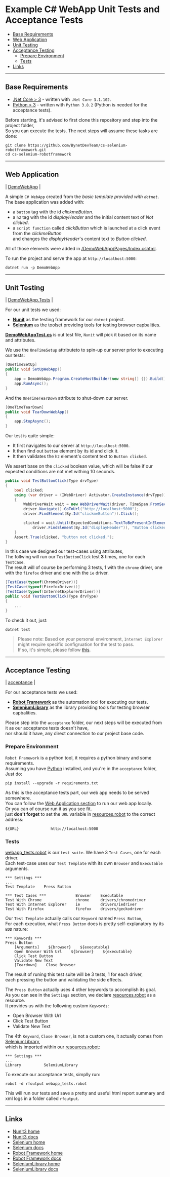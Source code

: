 # Example C# WebApp Unit Tests and Acceptance Tests

- [Base Requirements](#base-requirements)
- [Web Application](#web-application)
- [Unit Testing](#unit-testing)
- [Acceptance Testing](#acceptance-testing)
  - [Prepare Environment](#prepare-environment)
  - [Tests](#tests)
- [Links](#literature)

----------------------------------------

## Base Requirements

- [.Net Core > 3](https://dotnet.microsoft.com/download/dotnet-core/3.1) - written with `.Net Core 3.1.102`.
- [Python > 3](https://www.python.org/downloads/) - written with `Python 3.8.2` (Python is needed for the acceptance tests).

Before starting, it's advised to first clone this repository and step into the project folder,</br>
So you can execute the tests. The next steps will assume these tasks are done:

```shell
git clone https://github.com/BynetDevTeam/cs-selenium-robotframework.git
cd cs-selenium-robotframework
```

----------------------------------------

## Web Application

| [DemoWebApp](DemoWebApp) |

A simple `C# WebApp` created from the *basic template provided with `dotnet`*.</br>
The base application was added with:

- a `button` tag with the id *clickmeButton*.
- a `h2` tag with the id *displayHeader* and the initial content text of *Not clicked*.
- a `script function` called *clickButton* which is launched at a click event from the *clickmeButton*</br>
  and changes the *displayHeader*'s content text to *Button clicked*.

All of those elements were added in [/DemoWebApp/Pages/Index.cshtml](/DemoWebApp/Pages/Index.cshtml).</br>

To run the project and serve the app at `http://localhost:5000`:

```shell
dotnet run -p DemoWebApp
```

----------------------------------------

## Unit Testing

| [DemoWebApp.Tests](DemoWebApp.Tests) |

For our unit tests we used:

- [**Nunit**](https://nunit.org/) as the testing framework for our `dotnet` project.
- [**Selenium**](https://www.selenium.dev/) as the toolset providing tools for testing browser capbalities.

[**DemoWebAppTest.cs**](DemoWebApp.Tests/DemoWebAppTest.cs) is out test file,
`Nunit` will pick it based on its name and attributes.

We use the `OneTimeSetup` attributeto to spin-up our server prior to executing our tests:</br>

```csharp
[OneTimeSetUp]
public void SetUpWebApp()
{
    app = DemoWebApp.Program.CreateHostBuilder(new string[] {}).Build();
    app.RunAsync();
}
```

And the `OneTimeTearDown` attribute to shut-down our server.

```csharp
[OneTimeTearDown]
public void TearDownWebApp()
{
    app.StopAsync();
}
```

Our test is quite simple:

- It first navigates to our server at `http://localhost:5000`.
- It then find out `button` element by its id and click it.
- It then validates the `h2` element's content text to `Button clicked`.

We assert base on the `clicked` boolean value,
which will be false if our expected conditions are not met withing 10 seconds.

```csharp
public void TestButtonClick(Type drvType)
{
    bool clicked;
    using (var driver = (IWebDriver) Activator.CreateInstance(drvType))
    {
        WebDriverWait wait = new WebDriverWait(driver, TimeSpan.FromSeconds(10));
        driver.Navigate().GoToUrl("http://localhost:5000");
        driver.FindElement(By.Id("clickmeButton")).Click();

        clicked = wait.Until(ExpectedConditions.TextToBePresentInElement(
            driver.FindElement(By.Id("displayHeader")), "Button clicked"));
    }
    Assert.True(clicked, "button not clicked.");
}
```

In this case we designed our test-cases using attributes,</br>
The follwing will run our `TestButtonClick` test **3** times, one for each `TestCase`.</br>
The result will of course be performing 3 tests, 1 with the `chrome` driver,
one with the `firefox` driver and one with the `ie` driver.

```csharp
[TestCase(typeof(ChromeDriver))]
[TestCase(typeof(FirefoxDriver))]
[TestCase(typeof(InternetExplorerDriver))]
public void TestButtonClick(Type drvType)
{
    ...
}
```

To check it out, just:

```shell
dotnet test
```

> Please note: Based on your personal environment, `Internet Explorer` might require specific configruation for the test to pass.</br>
> If so, it's simple, please follow [this](http://www.programmersought.com/article/1603471677/).

----------------------------------------

## Acceptance Testing

| [acceptance](acceptance) |

For our acceptance tests we used:

- [**Robot Framework**](https://robotframework.org) as the automation tool for executing our tests.
- [**SeleniumLibrary**](https://robotframework.org/SeleniumLibrary/) as the library providing tools for testing browser capbalities.

Please step into the `acceptance` folder, our next steps will be executed from it as our acceptance tests doesn't have,</br>
nor should it have, any direct connection to our project base code.

### Prepare Environment

`Robot Framework` is a python tool, it requires a python binary and some requirements.</br>
Assuming you have [Python](https://www.python.org/downloads/) installed, and you're in the `acceptance` folder,</br>
Just do:

```shell
pip install --upgrade -r requirements.txt
```

As this is the acceptance tests part, our web app needs to be served somewhere.</br>
You can follow the [Web Application section](#web-application) to run our web app locally.</br>
Or you can of course run it as you see fit.</br>
just **don't forget** to set the `URL` variable in [resources.robot](acceptance/resources.robot) to the correct address:

```text
${URL}              http://localhost:5000
```

### Tests

[webapp_tests.robot](acceptance/webapp_tests.robot) is our `test suite`. We have 3 `Test Cases`,
one for each driver.</br>
Each test-case uses our `Test Template` with its own `Browser` and `Executable` arguments.

```text
*** Settings ***
...
Test Template    Press Button

*** Test Cases ***             Browser    Executable
Test With Chrome               chrome     drivers/chromedriver
Test With Internet Explorer    ie         drivers/iedriver
Test With Firefox              firefox    drivers/geckodriver
```

Our `Test Template` actually calls our `Keyword` named `Press Button`,</br>
For each execution, what `Press Button` does is pretty self-explanatory by its `BDD` nature:

```text
*** Keywords ***
Press Button
    [Arguments]    ${browser}    ${executable}
    Open Browser With Url    ${browser}    ${executable}
    Click Test Button
    Validate New Text
    [Teardown]    Close Browser
```

The result of runing this test suite will be 3 tests, 1 for each driver,</br>
each pressing the button and validating the side effects.</br>

The `Press Button` actually uses 4 other keywords to accomplish its goal.</br>
As you can see in the `Settings` section, we declare [resources.robot](acceptance/resources.robot) as a resource.</br>
It provides us with the following custom `Keywords`:

- Open Browser With Url
- Click Test Button
- Validate New Text

The 4th `Keyword`, `Close Browser`, is not a custom one, it actually comes from [SeleniumLibrary](https://robotframework.org/SeleniumLibrary/),</br>
which is imported within our [resources.robot](acceptance/resources.robot):

```text
*** Settings ***
...
Library          SeleniumLibrary
```

To execute our acceptance tests, simplly run:

```shell
robot -d rfoutput webapp_tests.robot
```

This will run our tests and save a pretty and useful html report summary and xml logs in a folder called `rfoutput`.

----------------------------------------

## Links

- [Nunit3 home](https://nunit.org/)
- [Nunit3 docs](https://github.com/nunit/docs/wiki)
- [Selenium home](https://www.selenium.dev/)
- [Selenium docs](https://www.selenium.dev/documentation/en/)
- [Robot Framework home](https://robotframework.org)
- [Robot Framework docs](http://robotframework.org/robotframework/latest/RobotFrameworkUserGuide.html)
- [SeleniumLibrary home](https://robotframework.org/SeleniumLibrary/)
- [SeleniumLibrary docs](https://robotframework.org/SeleniumLibrary/SeleniumLibrary.html)
